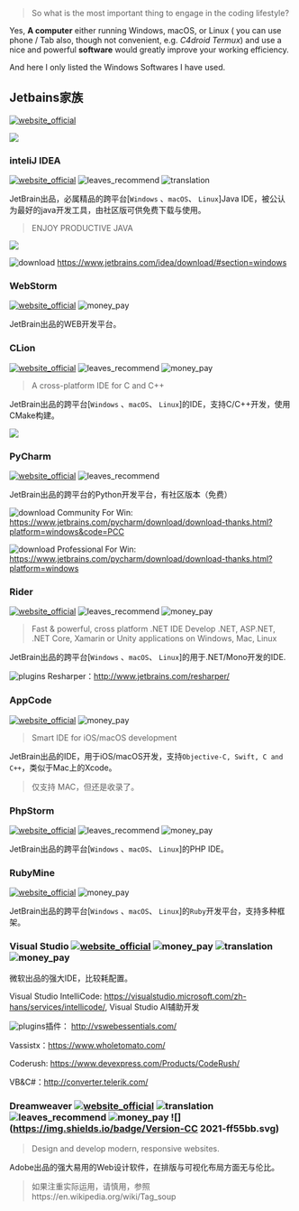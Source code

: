> So what is the most important thing to engage in the coding lifestyle?

Yes, **A computer** either running Windows, macOS, or Linux ( you can use phone / Tab also, though not convenient, e.g. *C4droid* *Termux*) and use a nice and powerful **software** would greatly improve your working efficiency.

And here I only listed the Windows Softwares I have used.

## Jetbains家族
[![website_official](https://gitbook07.oss-cn-hangzhou.aliyuncs.com/website_official.svg)](https://www.jetbrains.com/)

![](../../assets/.gitbook/assets/z-dev-ide-jetbains.png)

### inteliJ IDEA
[![website_official](https://gitbook07.oss-cn-hangzhou.aliyuncs.com/website_official.svg)](https://www.jetbrains.com/idea/) ![leaves_recommend](https://gitbook07.oss-cn-hangzhou.aliyuncs.com/leaves_rec.svg) ![translation](https://gitbook07.oss-cn-hangzhou.aliyuncs.com/translation.svg)

JetBrain出品，必属精品的跨平台[`Windows` 、`macOS`、 `Linux`]Java IDE，被公认为最好的java开发工具，由社区版可供免费下载与使用。

> ENJOY PRODUCTIVE JAVA

![](../../.gitbook/assets/z-dev-ide-idea.png)

![download](https://gitbook07.oss-cn-hangzhou.aliyuncs.com/download.svg) https://www.jetbrains.com/idea/download/#section=windows

### WebStorm
[![website_official](https://gitbook07.oss-cn-hangzhou.aliyuncs.com/website_official.svg)](https://www.jetbrains.com/webstorm/) ![money_pay](https://gitbook07.oss-cn-hangzhou.aliyuncs.com/money_pay.svg)

JetBrain出品的WEB开发平台。

### CLion
[![website_official](https://gitbook07.oss-cn-hangzhou.aliyuncs.com/website_official.svg)](https://www.jetbrains.com/clion/) ![leaves_recommend](https://gitbook07.oss-cn-hangzhou.aliyuncs.com/leaves_rec.svg) ![money_pay](https://gitbook07.oss-cn-hangzhou.aliyuncs.com/money_pay.svg)

> A cross-platform IDE for C and C++

JetBrain出品的跨平台[`Windows` 、`macOS`、 `Linux`]的IDE，支持C/C++开发，使用CMake构建。

![](../../.gitbook/assets/z-dev-ide-clion.png)

### PyCharm
[![website_official](https://gitbook07.oss-cn-hangzhou.aliyuncs.com/website_official.svg)](https://www.jetbrains.com/pycharm) ![leaves_recommend](https://gitbook07.oss-cn-hangzhou.aliyuncs.com/leaves_rec.svg)

JetBrain出品的跨平台的Python开发平台，有社区版本（免费）

![download](https://gitbook07.oss-cn-hangzhou.aliyuncs.com/download.svg) Community For Win: https://www.jetbrains.com/pycharm/download/download-thanks.html?platform=windows&code=PCC

![download](https://gitbook07.oss-cn-hangzhou.aliyuncs.com/download.svg) Professional For Win:
https://www.jetbrains.com/pycharm/download/download-thanks.html?platform=windows

### Rider

[![website_official](https://gitbook07.oss-cn-hangzhou.aliyuncs.com/website_official.svg)](https://www.jetbrains.com/rider/) ![leaves_recommend](https://gitbook07.oss-cn-hangzhou.aliyuncs.com/leaves_rec.svg) ![money_pay](https://gitbook07.oss-cn-hangzhou.aliyuncs.com/money_pay.svg)

> Fast & powerful, cross platform .NET IDE
> Develop .NET, ASP.NET, .NET Core, Xamarin or Unity applications on Windows, Mac, Linux

JetBrain出品的跨平台[`Windows` 、`macOS`、 `Linux`]的用于.NET/Mono开发的IDE.

![plugins](https://gitbook07.oss-cn-hangzhou.aliyuncs.com/plugins.svg) Resharper：http://www.jetbrains.com/resharper/

### AppCode
[![website_official](https://gitbook07.oss-cn-hangzhou.aliyuncs.com/website_official.svg)](https://www.jetbrains.com/objc/) ![money_pay](https://gitbook07.oss-cn-hangzhou.aliyuncs.com/money_pay.svg)

> Smart IDE for iOS/macOS development

JetBrain出品的IDE，用于iOS/macOS开发，支持`Objective-C, Swift, C and C++`，类似于Mac上的Xcode。

> 仅支持 MAC，但还是收录了。

### PhpStorm
[![website_official](https://gitbook07.oss-cn-hangzhou.aliyuncs.com/website_official.svg)](https://www.jetbrains.com/phpstorm/) ![leaves_recommend](https://gitbook07.oss-cn-hangzhou.aliyuncs.com/leaves_rec.svg) ![money_pay](https://gitbook07.oss-cn-hangzhou.aliyuncs.com/money_pay.svg)

JetBrain出品的跨平台[`Windows` 、`macOS`、 `Linux`]的PHP IDE。

### RubyMine
[![website_official](https://gitbook07.oss-cn-hangzhou.aliyuncs.com/website_official.svg)](https://www.jetbrains.com/ruby/) ![money_pay](https://gitbook07.oss-cn-hangzhou.aliyuncs.com/money_pay.svg) 

JetBrain出品的跨平台[`Windows` 、`macOS`、 `Linux`]的`Ruby`开发平台，支持多种框架。

### Visual Studio [![website_official](https://gitbook07.oss-cn-hangzhou.aliyuncs.com/website_official.svg)](https://www.visualstudio.com/vs/) ![money_pay](https://gitbook07.oss-cn-hangzhou.aliyuncs.com/windows.svg)  ![translation](https://gitbook07.oss-cn-hangzhou.aliyuncs.com/translation.svg) ![money_pay](https://gitbook07.oss-cn-hangzhou.aliyuncs.com/money_pay.svg)

微软出品的强大IDE，比较耗配置。

Visual Studio IntelliCode: https://visualstudio.microsoft.com/zh-hans/services/intellicode/, Visual Studio AI辅助开发

![plugins](https://gitbook07.oss-cn-hangzhou.aliyuncs.com/plugins.svg)插件： http://vswebessentials.com/

Vassistx：https://www.wholetomato.com/

Coderush: https://www.devexpress.com/Products/CodeRush/

VB&C#：http://converter.telerik.com/

### Dreamweaver [![website_official](https://gitbook07.oss-cn-hangzhou.aliyuncs.com/website_official.svg)](https://www.adobe.com/products/premiere.html) ![translation](https://gitbook07.oss-cn-hangzhou.aliyuncs.com/translation.svg) ![leaves_recommend](https://gitbook07.oss-cn-hangzhou.aliyuncs.com/leaves_rec.svg) ![money_pay](https://gitbook07.oss-cn-hangzhou.aliyuncs.com/money_pay.svg) ![](https://img.shields.io/badge/Version-CC 2021-ff55bb.svg)

> Design and develop modern, responsive websites.

Adobe出品的强大易用的Web设计软件，在排版与可视化布局方面无与伦比。

> 如果注重实际运用，请慎用，参照https://en.wikipedia.org/wiki/Tag_soup

